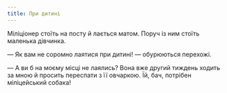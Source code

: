 ```yaml
---
title: При дитині
---
```


Міліціонер стоїть на посту й лається матом. Поруч із ним стоїть маленька дівчинка.

— Як вам не соромно лаятися при дитині! — обурюються перехожі.

— А ви б на моєму місці не лаялись? Вона вже другий тиждень ходить за мною й просить переспати з її овчаркою. Їй, бач, потрібен міліцейський собака!

